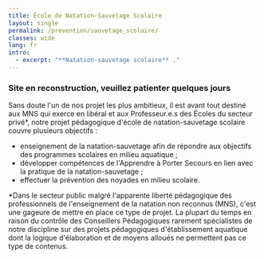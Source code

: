 ```yaml
---
title: École de Natation-Sauvetage Scolaire
layout: single
permalink: /prevention/sauvetage_scolaire/
classes: wide
lang: fr
intro:
  - excerpt: "**Natation-sauvetage scolaire** ."
---
```

### Site en reconstruction, veuillez patienter quelques jours

Sans doute l'un de nos projet les plus ambitieux, il est avant tout destiné aux MNS qui exerce en libéral et aux Professeur.e.s des Écoles du secteur privé*, notre projet pédagogique d'école de natation-sauvetage scolaire couvre plusieurs objectifs :
- enseignement de la natation-sauvetage afin de répondre aux objectifs des programmes scolaires en milieu aquatique ;
- développer compétences de l'Apprendre à Porter Secours en lien avec la pratique de la natation-sauvetage ;
- effectuer la prévention des noyades en milieu scolaire.




*Dans le secteur public malgré l'apparente liberté pédagogique des professionnels de l'enseignement de la natation non reconnus (MNS), c'est une gageure de mettre en place ce type de projet. La plupart du temps en raison du contrôle des Conseillers Pédagogiques rarement spécialistes de notre discipline sur des projets pédagogiques d'établissement aquatique dont la logique d'élaboration et de moyens alloués ne permettent pas ce type de contenus.